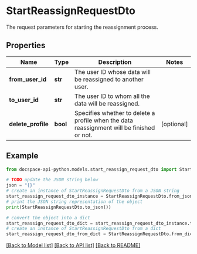 # StartReassignRequestDto
The request parameters for starting the reassignment process.

## Properties

Name | Type | Description | Notes
------------ | ------------- | ------------- | -------------
**from_user_id** | **str** | The user ID whose data will be reassigned to another user. | 
**to_user_id** | **str** | The user ID to whom all the data will be reassigned. | 
**delete_profile** | **bool** | Specifies whether to delete a profile when the data reassignment will be finished or not. | [optional] 

## Example

```python
from docspace-api-python.models.start_reassign_request_dto import StartReassignRequestDto

# TODO update the JSON string below
json = "{}"
# create an instance of StartReassignRequestDto from a JSON string
start_reassign_request_dto_instance = StartReassignRequestDto.from_json(json)
# print the JSON string representation of the object
print(StartReassignRequestDto.to_json())

# convert the object into a dict
start_reassign_request_dto_dict = start_reassign_request_dto_instance.to_dict()
# create an instance of StartReassignRequestDto from a dict
start_reassign_request_dto_from_dict = StartReassignRequestDto.from_dict(start_reassign_request_dto_dict)
```
[[Back to Model list]](../README.md#documentation-for-models) [[Back to API list]](../README.md#documentation-for-api-endpoints) [[Back to README]](../README.md)


